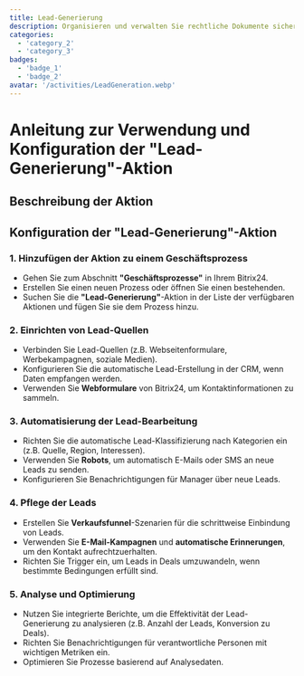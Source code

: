 ```yaml
---
title: Lead-Generierung
description: Organisieren und verwalten Sie rechtliche Dokumente sicher.
categories: 
  - 'category_2'
  - 'category_3'
badges: 
  - 'badge_1'
  - 'badge_2'
avatar: '/activities/LeadGeneration.webp'
---
```


# Anleitung zur Verwendung und Konfiguration der "Lead-Generierung"-Aktion

## Beschreibung der Aktion

## **Konfiguration der "Lead-Generierung"-Aktion**

### 1. Hinzufügen der Aktion zu einem Geschäftsprozess
- Gehen Sie zum Abschnitt **"Geschäftsprozesse"** in Ihrem Bitrix24.
- Erstellen Sie einen neuen Prozess oder öffnen Sie einen bestehenden.
- Suchen Sie die **"Lead-Generierung"**-Aktion in der Liste der verfügbaren Aktionen und fügen Sie sie dem Prozess hinzu.

### 2. Einrichten von Lead-Quellen
- Verbinden Sie Lead-Quellen (z.B. Webseitenformulare, Werbekampagnen, soziale Medien).
- Konfigurieren Sie die automatische Lead-Erstellung in der CRM, wenn Daten empfangen werden.
- Verwenden Sie **Webformulare** von Bitrix24, um Kontaktinformationen zu sammeln.

### 3. Automatisierung der Lead-Bearbeitung
- Richten Sie die automatische Lead-Klassifizierung nach Kategorien ein (z.B. Quelle, Region, Interessen).
- Verwenden Sie **Robots**, um automatisch E-Mails oder SMS an neue Leads zu senden.
- Konfigurieren Sie Benachrichtigungen für Manager über neue Leads.

### 4. Pflege der Leads
- Erstellen Sie **Verkaufsfunnel**-Szenarien für die schrittweise Einbindung von Leads.
- Verwenden Sie **E-Mail-Kampagnen** und **automatische Erinnerungen**, um den Kontakt aufrechtzuerhalten.
- Richten Sie Trigger ein, um Leads in Deals umzuwandeln, wenn bestimmte Bedingungen erfüllt sind.

### 5. Analyse und Optimierung
- Nutzen Sie integrierte Berichte, um die Effektivität der Lead-Generierung zu analysieren (z.B. Anzahl der Leads, Konversion zu Deals).
- Richten Sie Benachrichtigungen für verantwortliche Personen mit wichtigen Metriken ein.
- Optimieren Sie Prozesse basierend auf Analysedaten.